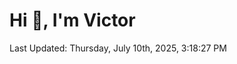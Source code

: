 <h1>Hi 👋, I'm Victor </h1>

<!--RECENT_ACTIVITY:start-->
<!--RECENT_ACTIVITY:end-->

<!--RECENT_ACTIVITY:last_update-->
Last Updated: Thursday, July 10th, 2025, 3:18:27 PM
<!--RECENT_ACTIVITY:last_update_end-->

